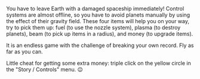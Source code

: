 You have to leave Earth with a damaged spaceship immediately! Control systems are almost offline, so you have to avoid planets manually by using the effect of their gravity field. These four items will help you on your way, try to pick them up: fuel (to use the nozzle system), plasma (to destroy planets), beam (to pick up items in a radius), and money (to upgrade items).

It is an endless game with the challenge of breaking your own record. Fly as far as you can.





Little cheat for getting some extra money: triple click on the yellow circle in the "Story / Controls" menu. 😉